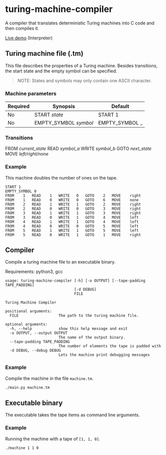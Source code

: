 # turing-machine-compiler

A compiler that translates deterministic Turing machines into C code and then compiles it.

[Live demo](https://linuskmr.github.io/turing-machine-compiler/) (Interpreter)

## Turing machine file (.tm)

This file describes the properties of a Turing machine. Besides transitions, the start state and the empty symbol can
be specified.

> NOTE: States and symbols may only contain one ASCII character.

### Machine parameters

| Required | Synopsis              | Default          |
| -------- | --------------------- | ---------------- |
| No       | START _state_         | START 1          |
| No       | EMPTY_SYMBOL _symbol_ | EMPTY_SYMBOL _   |

### Transitions

FROM _current_state_ READ _symbol_a_ WRITE _symbol_b_ GOTO _next_state_ MOVE _left/right/none_

### Example

This machine doubles the number of ones on the tape.

```
START 1
EMPTY_SYMBOL 0
FROM	1	READ	1	WRITE	0	GOTO	2	MOVE	right
FROM	1	READ	0	WRITE	0	GOTO	6	MOVE	none
FROM	2	READ	1	WRITE	1	GOTO	2	MOVE	right
FROM	2	READ	0	WRITE	0	GOTO	3	MOVE	right
FROM	3	READ	1	WRITE	1	GOTO	3	MOVE	right
FROM	3	READ	0	WRITE	1	GOTO	4	MOVE	left
FROM	4	READ	1	WRITE	1	GOTO	4	MOVE	left
FROM	4	READ	0	WRITE	0	GOTO	5	MOVE	left
FROM	5	READ	1	WRITE	1	GOTO	5	MOVE	left
FROM	5	READ	0	WRITE	1	GOTO	1	MOVE	right
```

## Compiler

Compile a turing machine file to an executable binary.

Requirements: python3, gcc

```
usage: turing-machine-compiler [-h] [-o OUTPUT] [--tape-padding TAPE_PADDING]
                               [-d DEBUG]
                               FILE

Turing Machine Compiler

positional arguments:
  FILE                  The path to the turing machine file.

optional arguments:
  -h, --help            show this help message and exit
  -o OUTPUT, --output OUTPUT
                        The name of the output binary.
  --tape-padding TAPE_PADDING
                        The number of elements the tape is padded with
  -d DEBUG, --debug DEBUG
                        Lets the machine print debugging messages
```

### Example

Compile the machine in the file `machine.tm`.

```bash
./main.py machine.tm
```

## Executable binary

The executable takes the tape items as command line arguments.

### Example

Running the machine with a tape of `[1, 1, 0]`.

```
./machine 1 1 0
```
